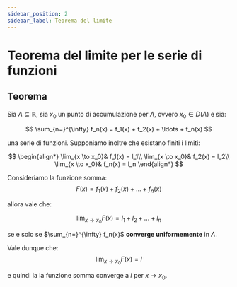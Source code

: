 ```yaml
---
sidebar_position: 2
sidebar_label: Teorema del limite
---
```


# Teorema del limite per le serie di funzioni

## Teorema 

Sia $A \subseteq \mathbb{R}$, sia $x_0$ un punto di accumulazione per $A$, ovvero $x_0 \in D(A)$ e sia:

$$
\sum_{n=}^{\infty} f_n(x) = f_1(x) + f_2(x) + \ldots + f_n(x)
$$

una serie di funzioni. Supponiamo inoltre che esistano finiti i limiti:

$$
\begin{align*}
\lim_{x \to x_0}& f_1(x) = l_1\\
\lim_{x \to x_0}& f_2(x) = l_2\\
\lim_{x \to x_0}& f_n(x) = l_n
\end{align*}
$$

Consideriamo la funzione somma:
$$
F(x) = f_1(x) + f_2(x) + \ldots + f_n(x)
$$

allora vale che:

$$
\lim_{x \to x_0} F(x) = l_1 + l_2 + \ldots + l_n
$$

se e solo se $\sum_{n=}^{\infty} f_n(x)$ **converge uniformemente** in $A$.

Vale dunque che:
$$
\lim_{x \to x_0} F(x) = l
$$

e quindi la la funzione somma converge a $l$ per $x \to x_0$.